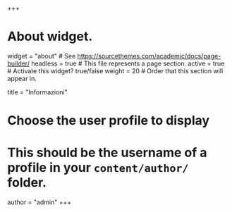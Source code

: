 +++
# About widget.
widget = "about"  # See https://sourcethemes.com/academic/docs/page-builder/
headless = true  # This file represents a page section.
active = true  # Activate this widget? true/false
weight = 20  # Order that this section will appear in.

title = "Informazioni"

# Choose the user profile to display
# This should be the username of a profile in your `content/author/` folder.
author = "admin"
+++
